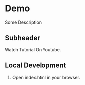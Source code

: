 # Demo

Some Description!

## Subheader

Watch Tutorial On Youtube.

## Local Development

1. Open index.html in your browser.

